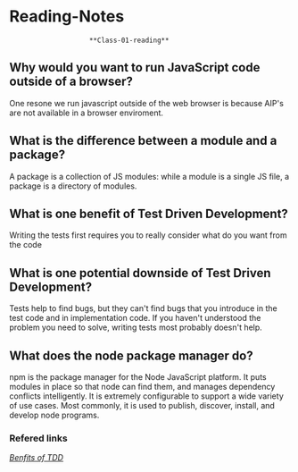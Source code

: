 # Reading-Notes

                        **Class-01-reading**
                        
## Why would you want to run JavaScript code outside of a browser?
  One resone we run javascript outside of the web browser is because AIP's are not available in a browser enviroment.

## What is the difference between a module and a package?
  A package is a collection of JS modules: while a module is a single JS file, a package is a directory of modules.

## What is one benefit of Test Driven Development?
  Writing the tests first requires you to really consider what do you want from the code

## What is one potential downside of Test Driven Development?
  Tests help to find bugs, but they can't find bugs that you introduce in the test code and in implementation code. If you haven't understood the problem you need to solve, writing tests most probably doesn't help.

## What does the node package manager do?
  npm is the package manager for the Node JavaScript platform. It puts modules in place so that node can find them, and manages dependency conflicts intelligently. It is extremely configurable to support a wide variety of use cases. Most commonly, it is used to publish, discover, install, and develop node programs.
  
### Refered links 
[*Benfits of TDD*](https://dzone.com/articles/20-benefits-of-test-driven-development)

